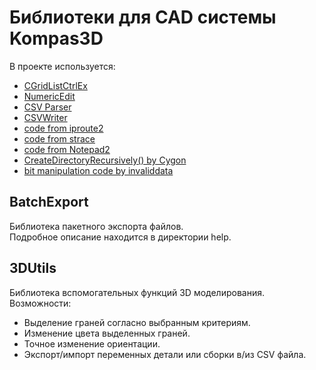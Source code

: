 # Библиотеки для CAD системы Kompas3D

В проекте используется:
 * [CGridListCtrlEx](https://www.codeproject.com/Articles/29064/CGridListCtrlEx-Grid-Control-Based-on-CListCtrl)
 * [NumericEdit](https://github.com/mghini/numeric-edit)
 * [CSV Parser](https://github.com/AriaFallah/csv-parser)
 * [CSVWriter](https://github.com/al-eax/CSVWriter)
 * [code from iproute2](https://mirrors.edge.kernel.org/pub/linux/utils/net/iproute2/)
 * [code from strace](https://strace.io/)
 * [code from Notepad2](https://www.flos-freeware.ch/notepad2.html)
 * [CreateDirectoryRecursively() by Cygon](http://blog.nuclex-games.com/2012/06/how-to-create-directories-recursively-with-win32/)
 * [bit manipulation code by invaliddata](https://stackoverflow.com/questions/3142867/finding-bit-positions-in-an-unsigned-32-bit-integer)

## BatchExport
Библиотека пакетного экспорта файлов.  
Подробное описание находится в директории help.

## 3DUtils
Библиотека вспомогательных функций 3D моделирования.  
Возможности:
 * Выделение граней согласно выбранным критериям.
 * Изменение цвета выделенных граней.
 * Точное изменение ориентации.
 * Экспорт/импорт переменных детали или сборки в/из CSV файла.

